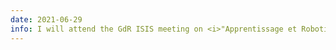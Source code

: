 ```yaml
---
date: 2021-06-29
info: I will attend the GdR ISIS meeting on <i>"Apprentissage et Robotique"</i> online!
---
```

